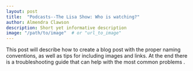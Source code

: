 ```yaml
---
layout: post
title:  "Podcasts--The Lisa Show: Who is watching?"
author: Almendra Clawson
description: Short yet informative description
image: "/path/to/image"  # or "url_to_image"
---
```


<p class="intro"><span class="dropcap">T</span>his post will describe how to create a blog post with the proper naming conventions, as well as tips for including images and links.  At the end there is a troubleshooting guide that can help with the most common problems .</p>